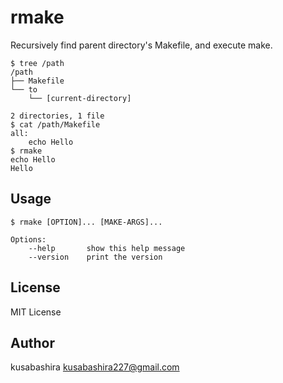 rmake
=====

Recursively find parent directory's Makefile, and execute make.

	$ tree /path
	/path
	├── Makefile
	└── to
	    └── [current-directory]

	2 directories, 1 file
	$ cat /path/Makefile
	all:
		echo Hello
	$ rmake
	echo Hello
	Hello

Usage
------

	$ rmake [OPTION]... [MAKE-ARGS]...

	Options:
		--help       show this help message
		--version    print the version

License
--------

MIT License

Author
-------

kusabashira <kusabashira227@gmail.com>
